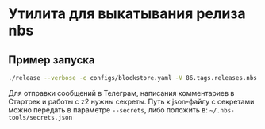 # Утилита для выкатывания релиза nbs

## Пример запуска

```bash
./release --verbose -c configs/blockstore.yaml -V 86.tags.releases.nbs.stable-20-6-17 -T NBSOPS-1113 -d '20-6-17' --cluster-name testing --zone-name vla
```

Для отправки сообщений в Телеграм, написания комментариев в Стартрек и работы с z2 нужны секреты. Путь к json-файлу с секретами можно передать в параметре ```--secrets```, либо положить в: ```~/.nbs-tools/secrets.json```
